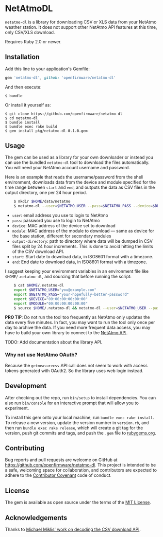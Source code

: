 # NetAtmoDL

`netatmo-dl` is a library for downloading CSV or XLS data from your NetAtmo weather station. It does not support other NetAtmo API features at this time, only CSV/XLS download.

Requires Ruby 2.0 or newer.

## Installation

Add this line to your application's Gemfile:

```ruby
gem 'netatmo-dl', github: 'openfirmware/netatmo-dl'
```

And then execute:

    $ bundle

Or install it yourself as:

    $ git clone https://github.com/openfirmware/netatmo-dl
    $ cd netatmo-dl
    $ bundle install
    $ bundle exec rake build
    $ gem install pkg/netatmo-dl-0.1.0.gem

## Usage

The gem can be used as a library for your own downloader or instead you can use the bundled `netatmo-dl` tool to download the files automatically. You will need your NetAtmo account username and password.

Here is an example that reads the username/password from the shell environment, downloads data from the device and module specified for the time range between `start` and `end`, and outputs the data as CSV files in the output directory, one per 24 hour period.

```sh
    $ mkdir $HOME/data/netatmo
    $ netatmo-dl --user=$NETATMO_USER --pass=$NETATMO_PASS --device=$DEVICE --module=$MODULE --output=$HOME/data/netatmo --start=2016-01-01T00:00:00Z --end=2016-01-01T00:06:00Z
```

* `user`: email address you use to login to NetAtmo
* `pass`: password you use to login to NetAtmo
* `device`: MAC address of the device set to download
* `module`: MAC address of the module to download — same as device for the base station, different for secondary modules
* `output-directory`: path to directory where data will be dumped in CSV files split by 24 hour increments. This is done to avoid hitting the limits of the CSV download API.
* `start`: Start date to download data, in ISO8601 format with a timezone.
* `end`: End date to download data, in ISO8601 format with a timezone.

I suggest keeping your environment variables in an environment file like `$HOME/.netatmo-dl`, and sourcing that before running the script:

```sh
    $ cat $HOME/.netatmo-dl
    export $NETATMO_USER="you@example.com"
    export $NETATMO_PASS="your-hopefully-better-password"
    export $DEVICE="00:00:00:00:00:00"
    export $MODULE="00:00:00:00:00:00"
    $ source $HOME/.netatmo-dl && netatmo-dl --user=$NETATMO_USER --pass=$NETATMO_PASS --device=$DEVICE --module=$MODULE --output=$HOME/data/netatmo --start=2016-01-01T00:00:00Z --end=2016-01-01T00:06:00Z
```

**PRO TIP**: Do not run the tool too frequently as NetAtmo only updates the data every five minutes. In fact, you may want to run the tool only once per day to archive the data. If you need more frequent data access, you may have to build your own library to connect to the [NetAtmo API](https://dev.netatmo.com/doc).

TODO: Add documentation about the library API.

### Why not use NetAtmo OAuth?

Because the `getmeasurecsv` API call does not seem to work with access tokens generated with OAuth2. So the library uses web login instead.

## Development

After checking out the repo, run `bin/setup` to install dependencies. You can also run `bin/console` for an interactive prompt that will allow you to experiment.

To install this gem onto your local machine, run `bundle exec rake install`. To release a new version, update the version number in `version.rb`, and then run `bundle exec rake release`, which will create a git tag for the version, push git commits and tags, and push the `.gem` file to [rubygems.org](https://rubygems.org).

## Contributing

Bug reports and pull requests are welcome on GitHub at https://github.com/openfirmware/netatmo-dl. This project is intended to be a safe, welcoming space for collaboration, and contributors are expected to adhere to the [Contributor Covenant](contributor-covenant.org) code of conduct.

## License

The gem is available as open source under the terms of the [MIT License](http://opensource.org/licenses/MIT).

## Acknowledgements

Thanks to [Michael Miklis' work on decoding the CSV download API](https://www.michaelmiklis.de/export-netatmo-weather-station-data-to-csv-excel/).
